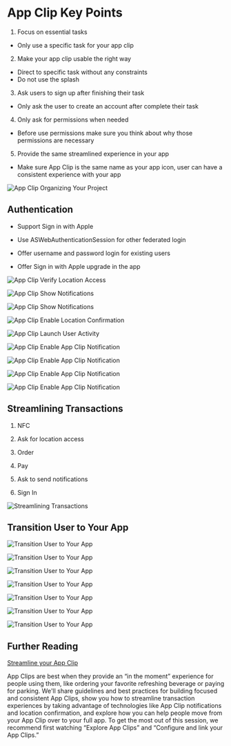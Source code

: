 # App Clip Key Points

1. Focus on essential tasks

- Only use a specific task for your app clip

2. Make your app clip usable the right way

- Direct to specific task without any constraints
- Do not use the splash

3. Ask users to sign up after finishing their task

- Only ask the user to create an account after complete their task

4. Only ask for permissions when needed

- Before use permissions make sure you think about why those permissions are necessary

5. Provide the same streamlined experience in your app

- Make sure App Clip is the same name as your app icon, user can have a consistent experience with your app

![App Clip Organizing Your Project](./_Documents/1-App-Clip-Organizing-Your-Project.png "App Clip Organizing Your Project")

## Authentication

- Support Sign in with Apple

- Use ASWebAuthenticationSession for other federated login

- Offer username and password login for existing users

- Offer Sign in with Apple upgrade in the app

![App Clip Verify Location Access](./_Documents/2-App-Clip-Verify-Location-Access.png "App Clip Verify Location Access")

![App Clip Show Notifications](./_Documents/3-App-Clip-Show-Notifications.png "App Clip Show Notifications")

![App Clip Show Notifications](./_Documents/4-App-Clip-Show-Notifications.png "App Clip Show Notifications")

![App Clip Enable Location Confirmation](./_Documents/5-App-Clip-Enable-Location-Confirmation.png "App Clip Enable Location Confirmation")

![App Clip Launch User Activity](./_Documents/6-App-Clip-Launch-User-Activity.png "App Clip Launch User Activity")

![App Clip Enable App Clip Notification](./_Documents/7-App-Clip-Enable-App-Clip-Notification.png "App Clip Enable App Clip Notification")

![App Clip Enable App Clip Notification](./_Documents/8-App-Clip-Enable-App-Clip-Notification.png "App Clip Enable App Clip Notification")

![App Clip Enable App Clip Notification](./_Documents/9-App-Clip-Enable-App-Clip-Notification.png "App Clip Enable App Clip Notification")

![App Clip Enable App Clip Notification](./_Documents/10-App-Clip-Enable-App-Clip-Notification.png "App Clip Enable App Clip Notification")

## Streamlining Transactions

1. NFC

2. Ask for location access

3. Order

4. Pay

5. Ask to send notifications

6. Sign In

![Streamlining Transactions](./_Documents/11-App-Clip-Steps.png "Streamlining Transactions")

## Transition User to Your App

![Transition User to Your App](./_Documents/12-App-Clip-Transition-User-To-Your-App.png "Transition User to Your App")

![Transition User to Your App](./_Documents/13-App-Clip-Transition-User-To-Your-App.png "Transition User to Your App")

![Transition User to Your App](./_Documents/14-App-Clip-Transition-User-To-Your-App.png "Transition User to Your App")

![Transition User to Your App](./_Documents/15-App-Clip-Transition-User-To-Your-App.png "Transition User to Your App")

![Transition User to Your App](./_Documents/16-App-Clip-Transition-User-To-Your-App.png "Transition User to Your App")

![Transition User to Your App](./_Documents/17-App-Clip-Transition-User-To-Your-App.png "Transition User to Your App")

![Transition User to Your App](./_Documents/18-App-Clip-Transition-User-To-Your-App.png "Transition User to Your App")

## Further Reading

[Streamline your App Clip](https://developer.apple.com/videos/play/wwdc2020/10120/)

App Clips are best when they provide an “in the moment” experience for people using them, like ordering your favorite refreshing beverage or paying for parking. We'll share guidelines and best practices for building focused and consistent App Clips, show you how to streamline transaction experiences by taking advantage of technologies like App Clip notifications and location confirmation, and explore how you can help people move from your App Clip over to your full app. To get the most out of this session, we recommend first watching “Explore App Clips” and “Configure and link your App Clips.”
